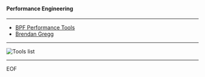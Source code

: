 #### Performance Engineering

----

- [BPF Performance Tools](http://www.brendangregg.com/bpf-performance-tools-book.html)
- [Brendan Gregg](https://www.youtube.com/user/brendangregg/videos)

----

![Tools list](http://www.brendangregg.com/BPF/bpf_performance_tools_book.png)

----

EOF
